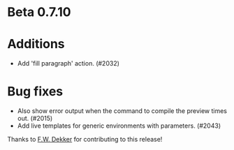 # Beta 0.7.10

# Additions
* Add 'fill paragraph' action. (#2032)

# Bug fixes
* Also show error output when the command to compile the preview times out. (#2015)
* Add live templates for generic environments with parameters. (#2043)

Thanks to [F.W. Dekker](https://github.com/FWDekker) for contributing to this release!